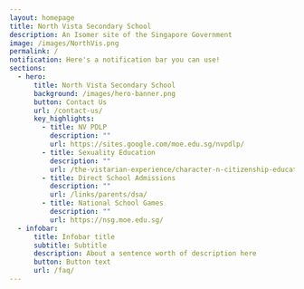 ```yaml
---
layout: homepage
title: North Vista Secondary School
description: An Isomer site of the Singapore Government
image: /images/NorthVis.png
permalink: /
notification: Here's a notification bar you can use!
sections:
  - hero:
      title: North Vista Secondary School
      background: /images/hero-banner.png
      button: Contact Us
      url: /contact-us/
      key_highlights:
        - title: NV PDLP
          description: ""
          url: https://sites.google.com/moe.edu.sg/nvpdlp/
        - title: Sexuality Education
          description: ""
          url: /the-vistarian-experience/character-n-citizenship-education/sexuality-education/
        - title: Direct School Admissions
          description: ""
          url: /links/parents/dsa/
        - title: National School Games
          description: ""
          url: https://nsg.moe.edu.sg/
  - infobar:
      title: Infobar title
      subtitle: Subtitle
      description: About a sentence worth of description here
      button: Button text
      url: /faq/
---
```

